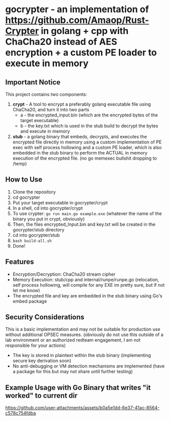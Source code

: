# gocrypter - an implementation of https://github.com/Amaop/Rust-Crypter in golang + cpp with ChaCha20 instead of AES encryption + a custom PE loader to execute in memory 
## Important Notice

This project contains two components:

1. **crypt** - A tool to encrypt a preferably golang executable file using ChaCha20, and turn it into two parts
    - a - the encrypted_input.bin (which are the encrypted bytes of the target executable)
    - b - the key.txt which is used in the stub build to decrypt the bytes and execute in memory
2. **stub** - a golang binary that embeds, decrypts, and executes the encrypted file directly in memory using a custom implementation of PE exec with self process hollowing and a custom PE loader, which is also embedded in the stub binary to perform the
ACTUAL in memory execution of the encrypted file. (no go memexec bullshit dropping to /temp)


## How to Use
1. Clone the repository 
2. cd gocrypter
3. Put your target executable in gocrypter/crypt
4. In a shell, cd into gocrypter/crypt
5. To use crypter: `go run main.go example.exe` (whatever the name of the binary you put in crypt, obviously)
6. Then, the files encrypted_Input.bin and key.txt will be created in the gocrypter/stub directory
7. cd into gocrypter/stub
8. `bash build-all.sh` 
9. Done!

## Features

- Encryption/Decryption: ChaCha20 stream cipher
- Memory Execution: stub/cpp and internal/runpe/runpe.go (relocation, self process hollowing, will compile for any EXE im pretty sure, but if not let me know)
- The encrypted file and key are embedded in the stub binary using Go's embed package

## Security Considerations

This is a basic implementation and may not be suitable for production use without additional OPSEC measures.
(obviously do not use this outside of a lab environment or an authorized redteam engagement, I am not responsible for your actions)

- The key is stored in plaintext within the stub binary
(implementing secure key derivation soon)
- No anti-debugging or VM detection mechanisms are implemented
(have a package for this but may not share until further testing)
## Example Usage with Go Binary that writes "it worked" to current dir


https://github.com/user-attachments/assets/b0a5e1dd-6e37-41ac-8564-c578c754fdba

